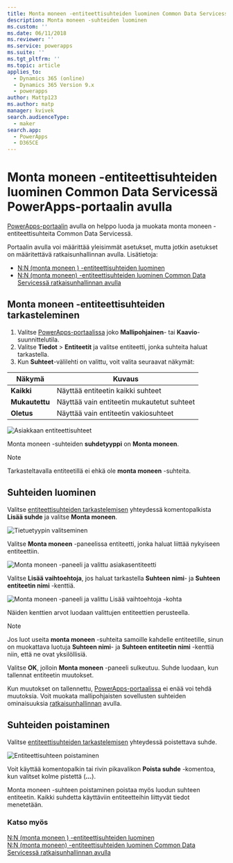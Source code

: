 ```yaml
---
title: Monta moneen -entiteettisuhteiden luominen Common Data Servicessä PowerApps-portaalin avulla | MicrosoftDocs
description: Monta moneen -suhteiden luominen
ms.custom: ''
ms.date: 06/11/2018
ms.reviewer: ''
ms.service: powerapps
ms.suite: ''
ms.tgt_pltfrm: ''
ms.topic: article
applies_to:
  - Dynamics 365 (online)
  - Dynamics 365 Version 9.x
  - powerapps
author: Mattp123
ms.author: matp
manager: kvivek
search.audienceType:
  - maker
search.app:
  - PowerApps
  - D365CE
---
```


# <a name="create-many-to-many-entity-relationships-in-common-data-service-using-powerapps-portal"></a>Monta moneen -entiteettisuhteiden luominen Common Data Servicessä PowerApps-portaalin avulla

[PowerApps-portaalin](https://web.powerapps.com/?utm_source=padocs&utm_medium=linkinadoc&utm_campaign=referralsfromdoc) avulla on helppo luoda ja muokata monta moneen -entiteettisuhteita Common Data Servicessä.

Portaalin avulla voi määrittää yleisimmät asetukset, mutta jotkin asetukset on määritettävä ratkaisunhallinnan avulla. Lisätietoja: 
- [N:N (monta moneen ) -entiteettisuhteiden luominen](create-edit-nn-relationships.md)
- [N:N (monta moneen) -entiteettisuhteiden luominen Common Data Servicessä ratkaisunhallinnan avulla](create-edit-nn-relationships-solution-explorer.md)

## <a name="view-many-to-many-entity-relationships"></a>Monta moneen -entiteettisuhteiden tarkasteleminen

1. Valitse [PowerApps-portaalissa](https://web.powerapps.com/?utm_source=padocs&utm_medium=linkinadoc&utm_campaign=referralsfromdoc) joko **Mallipohjainen**- tai **Kaavio**-suunnittelutila.
2. Valitse **Tiedot** > **Entiteetit** ja valitse entiteetti, jonka suhteita haluat tarkastella.
3. Kun **Suhteet**-välilehti on valittu, voit valita seuraavat näkymät: 

 |Näkymä|Kuvaus|
 |--|--|
 |**Kaikki**| Näyttää entiteetin kaikki suhteet|
 |**Mukautettu**|Näyttää vain entiteetin mukautetut suhteet|
 |**Oletus**|Näyttää vain entiteetin vakiosuhteet|
<!-- TODO: What is the actual difference between All and Default? -->

![Asiakkaan entiteettisuhteet](media/view-account-relationships-portal.png)

Monta moneen -suhteiden **suhdetyyppi** on **Monta moneen**.

> [!NOTE]
> Tarkasteltavalla entiteetillä ei ehkä ole **monta moneen** -suhteita.

## <a name="create-relationships"></a>Suhteiden luominen

Valitse [entiteettisuhteiden tarkastelemisen](#view-many-to-many-entity-relationships) yhteydessä komentopalkista **Lisää suhde** ja valitse **Monta moneen**.

![Tietuetyypin valitseminen](media/add-relationship-menu-portal.png)

Valitse **Monta moneen** -paneelissa entiteetti, jonka haluat liittää nykyiseen entiteettiin.

![Monta moneen -paneeli ja valittu asiakasentiteetti](media/many-to-many-panel-1.png)

Valitse **Lisää vaihtoehtoja**, jos haluat tarkastella **Suhteen nimi**- ja **Suhteen entiteetin nimi** -kenttiä.

![Monta moneen -paneeli ja valittu Lisää vaihtoehtoja -kohta](media/many-to-many-panel-2.png)

Näiden kenttien arvot luodaan valittujen entiteettien perusteella.

> [!NOTE]
> Jos luot useita **monta moneen** -suhteita samoille kahdelle entiteetille, sinun on muokattava luotuja **Suhteen nimi**- ja **Suhteen entiteetin nimi** -kenttiä niin, että ne ovat yksilöllisiä.

Valitse **OK**, jolloin **Monta moneen** -paneeli sulkeutuu. Suhde luodaan, kun tallennat entiteetin muutokset. 

Kun muutokset on tallennettu, [PowerApps-portaalissa](https://web.powerapps.com/?utm_source=padocs&utm_medium=linkinadoc&utm_campaign=referralsfromdoc) ei enää voi tehdä muutoksia. Voit muokata mallipohjaisten sovellusten suhteiden ominaisuuksia [ratkaisunhallinnan](create-edit-nn-relationships-solution-explorer.md) avulla.

## <a name="delete-relationships"></a>Suhteiden poistaminen

Valitse [entiteettisuhteiden tarkastelemisen](#view-many-to-many-entity-relationships) yhteydessä poistettava suhde.

![Entiteettisuhteen poistaminen](media/delete-entity-relationship-portal.png)

Voit käyttää komentopalkin tai rivin pikavalikon **Poista suhde** -komentoa, kun valitset kolme pistettä (**...**).

Monta moneen -suhteen poistaminen poistaa myös luodun suhteen entiteetin. Kaikki suhdetta käyttäviin entiteetteihin liittyvät tiedot menetetään.

### <a name="see-also"></a>Katso myös

[N:N (monta moneen ) -entiteettisuhteiden luominen](create-edit-nn-relationships.md)<br />
[N:N (monta moneen) -entiteettisuhteiden luominen Common Data Servicessä ratkaisunhallinnan avulla](create-edit-nn-relationships-solution-explorer.md)
